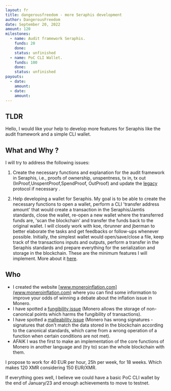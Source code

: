 ```yaml
---
layout: fr
title: dangerousfreedom - more Seraphis development 
author: DangerousFreedom
date: September 20, 2022
amount: 120 
milestones:
  - name: Audit framework Seraphis.
    funds: 20 
    done:
    status: unfinished
  - name: PoC CLI Wallet.
    funds: 100 
    done:
    status: unfinished
payouts:
  - date:
    amount:
  - date:
    amount:
---
```

## TLDR
Hello, I would like your help to develop more features for Seraphis like the audit framework and a simple CLI wallet.

## What and Why ?
I will try to address the following issues:

1) Create the necessary functions and explanation for the audit framework in Seraphis, i.e., proofs of ownership, unspentness, tx in, tx out (InProof,UnspentProof,SpendProof, OutProof) and update the [legacy](https://github.com/monero-project/monero/issues/7353) protocol if necessary .

2) Help developing a wallet for Seraphis. My goal is to be able to create the necessary functions to open a wallet, perform a CLI 'transfer address amount' that would create a transaction in the Seraphis/Jamtis standards, close the wallet, re-open a new wallet where the transferred funds are, 'scan the blockchain' and transfer the funds back to the original wallet. I will closely work with koe, rbrunner and jberman to better elaborate the tasks and get feedbacks or follow-ups whenever possible. Initially, the simplest wallet would open/save/close a file, keep track of the transactions inputs and outputs, perform a transfer in the Seraphis standards and prepare everything for the serialization and storage in the blockchain. These are the minimum features I will implement. More about it [here](https://github.com/seraphis-migration/wallet3/issues/10).


## Who
- I created the website [www.moneroinflation.com](www.moneroinflation.com) where you can find some information to improve your odds of winning a debate about the inflation issue in Monero.
- I have spotted a [fungibility issue](https://github.com/monero-project/monero/issues/8351) (Monero allows the storage of non-canonical points which harms the fungibility of transactions). 
- I have spotted a [malleability issue](https://github.com/monero-project/monero/issues/8438) (Monero has wrong signatures - signatures that don't match the data stored in the blockchain according to the canonical standards, which came from a wrong operation of a function when certain conditions are not met). 
- AFAIK I was the first to make an implementation of the core functions of Monero in another language and (try to) scan the whole blockchain with them.

I propose to work for 40 EUR per hour, 25h per week, for 18 weeks. Which makes 120 XMR considering 150 EUR/XMR.

If everything goes well, I believe we could have a basic PoC CLI wallet by the end of January/23 and enough achievements to move to testnet. 
